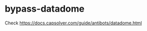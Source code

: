 # bypass-datadome
Check https://docs.capsolver.com/guide/antibots/datadome.html
                                  